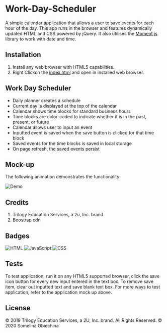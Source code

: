 # Work-Day-Scheduler

A simple calendar application that allows a user to save events for each hour of the day. This app runs in the browser and features dynamically updated HTML and CSS powered by jQuery. It also utilises the [Moment.js](https://momentjs.com/) library to work with date and time. 

## Installation 

1. Install any web browser with HTML5 capabilities. 
2. Right Clickon the [index.html](./index.html) and open in installed web browser. 

## Work Day Scheduler 

- Daily planner creates a schedule
- Current day is displayed at the top of the calendar
- Calendar shows time blocks for standard business hours
- Time blocks are color-coded to indicate whether it is in the past, present, or future
- Calendar allows user to input an event
- Inputted event is saved when the save button is clicked for that time block
- Saved events for the time blocks is saved in local storage
- On page refresh, the saved events persist

## Mock-up 

The following animation demonstrates the functionality: 

![Demo](https://user-images.githubusercontent.com/71314578/97830373-56ae5280-1c92-11eb-94dd-f0388b21ac6a.gif)



## Credits

1. Trilogy Education Services, a 2u, Inc. brand. 
2. Boostrap cdn 

## Badges 
![HTML](https://img.shields.io/badge/HTML-68.7%25-red)
![JavaScript](https://img.shields.io/badge/JavaScript-19.4%25-yellow)
![CSS](https://img.shields.io/badge/CSS-11.9%25-blueviolet)

## Tests 

To test application, run it on any HTML5 supported browser, click the save icon button for every new input entered in the text box. To remove save item, clear out inputted text and save blank text box. For more ways to test application, refer to the application mock up above.



## License 

© 2019 Trilogy Education Services, a 2U, Inc. brand. All Rights Reserved.
© 2020 Somelina Obiechina 
